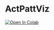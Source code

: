 # ActPattViz

[![Open In Colab](https://colab.research.google.com/assets/colab-badge.svg)](https://colab.research.google.com/github/thegraystreet/ActPattViz/blob/main/notebook.ipynb)
